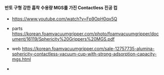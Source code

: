


####  반토 구형 강한 흡착 수용량 MGS를 가진 Contactless 진공 컵

- https://www.youtube.com/watch?v=Fp9OpH0qx5Q

- parts https://korean.foamvacuumgripper.com/photo/foamvacuumgripper/document/16119/Sphericity%20Grippers%20MGS.pdf
- web https://korean.foamvacuumgripper.com/sale-12757735-alumina-sphericity-contactless-vacuum-cup-with-strong-adsorption-capacity-mgs.html
- 
